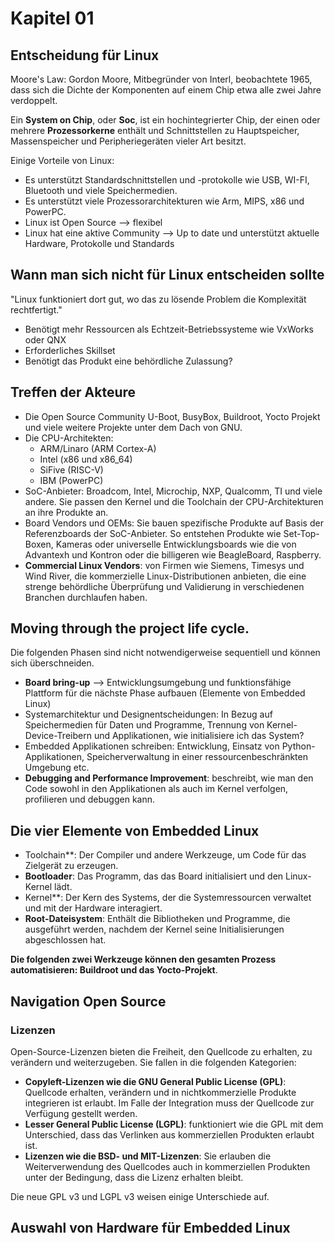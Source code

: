 # Kapitel 01 

## Entscheidung für Linux 
Moore's Law: Gordon Moore, Mitbegründer von Interl, beobachtete 1965, dass sich die Dichte der Komponenten auf einem Chip etwa alle zwei Jahre verdoppelt. 

Ein **System on Chip**, oder **Soc**, ist ein hochintegrierter Chip, der einen oder mehrere **Prozessorkerne** enthält und Schnittstellen zu Hauptspeicher, Massenspeicher und Peripheriegeräten vieler Art besitzt. 

Einige Vorteile von Linux: 
+ Es unterstützt Standardschnittstellen und -protokolle wie USB, WI-FI, Bluetooth und viele Speichermedien.
+ Es unterstützt viele Prozessorarchitekturen wie Arm, MIPS, x86 und PowerPC.
+ Linux ist Open Source --> flexibel 
+ Linux hat eine aktive Community --> Up to date und unterstützt aktuelle Hardware, Protokolle und Standards

## Wann man sich nicht für Linux entscheiden sollte
"Linux funktioniert dort gut, wo das zu lösende Problem die Komplexität rechtfertigt." 
- Benötigt mehr Ressourcen als Echtzeit-Betriebssysteme wie VxWorks oder QNX
- Erforderliches Skillset 
- Benötigt das Produkt eine behördliche Zulassung? 

## Treffen der Akteure
- Die Open Source Community U-Boot, BusyBox, Buildroot, Yocto Projekt und viele weitere Projekte unter dem Dach von GNU.
- Die CPU-Architekten: 
    - ARM/Linaro (ARM Cortex-A)
    - Intel (x86 und x86_64)
    - SiFive (RISC-V)
    - IBM (PowerPC)
- SoC-Anbieter: Broadcom, Intel, Microchip, NXP, Qualcomm, TI und viele andere. Sie passen den Kernel und die Toolchain der CPU-Architekturen an ihre Produkte an.
- Board Vendors und OEMs: Sie bauen spezifische Produkte auf Basis der Referenzboards der SoC-Anbieter. So entstehen Produkte wie Set-Top-Boxen, Kameras oder universelle Entwicklungsboards wie die von Advantexh und Kontron oder die billigeren wie BeagleBoard, Raspberry.
- **Commercial Linux Vendors**: von Firmen wie Siemens, Timesys und Wind River, die kommerzielle Linux-Distributionen anbieten, die eine strenge behördliche Überprüfung und Validierung in verschiedenen Branchen durchlaufen haben. 

## Moving through the project life cycle. 

Die folgenden Phasen sind nicht notwendigerweise sequentiell und können sich überschneiden. 
- **Board bring-up** --> Entwicklungsumgebung und funktionsfähige Plattform für die nächste Phase aufbauen (Elemente von Embedded Linux)
- Systemarchitektur und Designentscheidungen: In Bezug auf Speichermedien für Daten und Programme, Trennung von Kernel-Device-Treibern und Applikationen, wie initialisiere ich das System? 
- Embedded Applikationen schreiben: Entwicklung, Einsatz von Python-Applikationen, Speicherverwaltung in einer ressourcenbeschränkten Umgebung etc.
- **Debugging and Performance Improvement**: beschreibt, wie man den Code sowohl in den Applikationen als auch im Kernel verfolgen, profilieren und debuggen kann. 

## Die vier Elemente von Embedded Linux 
- Toolchain**: Der Compiler und andere Werkzeuge, um Code für das Zielgerät zu erzeugen. 
- **Bootloader**: Das Programm, das das Board initialisiert und den Linux-Kernel lädt. 
- Kernel**: Der Kern des Systems, der die Systemressourcen verwaltet und mit der Hardware interagiert.
- **Root-Dateisystem**: Enthält die Bibliotheken und Programme, die ausgeführt werden, nachdem der Kernel seine Initialisierungen abgeschlossen hat. 

**Die folgenden zwei Werkzeuge können den gesamten Prozess automatisieren: Buildroot und das Yocto-Projekt**.

## Navigation Open Source

### Lizenzen 
Open-Source-Lizenzen bieten die Freiheit, den Quellcode zu erhalten, zu verändern und weiterzugeben. Sie fallen in die folgenden Kategorien: 
- **Copyleft-Lizenzen wie die GNU General Public License (GPL)**: Quellcode erhalten, verändern und in nichtkommerzielle Produkte integrieren ist erlaubt. Im Falle der Integration muss der Quellcode zur Verfügung gestellt werden.  
- **Lesser General Public License (LGPL)**: funktioniert wie die GPL mit dem Unterschied, dass das Verlinken aus kommerziellen Produkten erlaubt ist. 
- **Lizenzen wie die BSD- und MIT-Lizenzen**: Sie erlauben die Weiterverwendung des Quellcodes auch in kommerziellen Produkten unter der Bedingung, dass die Lizenz erhalten bleibt. 

Die neue GPL v3 und LGPL v3 weisen einige Unterschiede auf.

## Auswahl von Hardware für Embedded Linux
